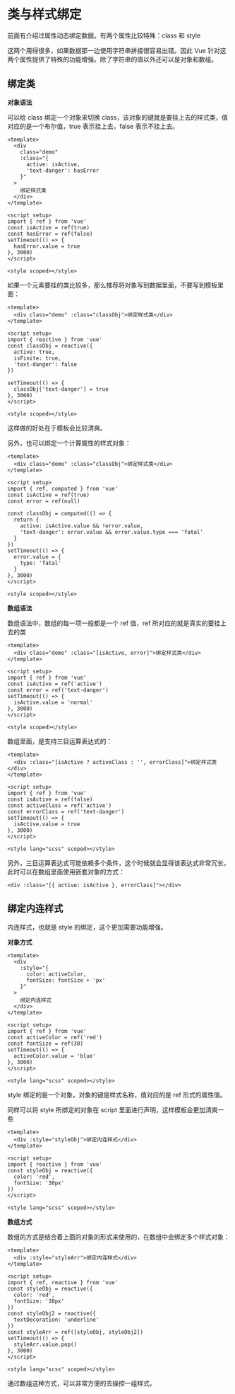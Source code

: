# 类与样式绑定

前面有介绍过属性动态绑定数据。有两个属性比较特殊：class 和 style

这两个用得很多，如果数据那一边使用字符串拼接很容易出错。因此 Vue 针对这两个属性提供了特殊的功能增强。除了字符串的值以外还可以是对象和数组。



## 绑定类

**对象语法**

可以给 class 绑定一个对象来切换 class，该对象的键就是要挂上去的样式类，值对应的是一个布尔值，true 表示挂上去，false 表示不挂上去。

```vue
<template>
  <div
    class="demo"
    :class="{
      active: isActive,
      'text-danger': hasError
    }"
  >
    绑定样式类
  </div>
</template>

<script setup>
import { ref } from 'vue'
const isActive = ref(true)
const hasError = ref(false)
setTimeout(() => {
  hasError.value = true
}, 3000)
</script>

<style scoped></style>
```



如果一个元素要挂的类比较多，那么推荐将对象写到数据里面，不要写到模板里面：

```vue
<template>
  <div class="demo" :class="classObj">绑定样式类</div>
</template>

<script setup>
import { reactive } from 'vue'
const classObj = reactive({
  active: true,
  isFinite: true,
  'text-danger': false
})

setTimeout(() => {
  classObj['text-danger'] = true
}, 3000)
</script>

<style scoped></style>
```

这样做的好处在于模板会比较清爽。



另外，也可以绑定一个计算属性的样式对象：

```vue
<template>
  <div class="demo" :class="classObj">绑定样式类</div>
</template>

<script setup>
import { ref, computed } from 'vue'
const isActive = ref(true)
const error = ref(null)

const classObj = computed(() => {
  return {
    active: isActive.value && !error.value,
    'text-danger': error.value && error.value.type === 'fatal'
  }
})
setTimeout(() => {
  error.value = {
    type: 'fatal'
  }
}, 3000)
</script>

<style scoped></style>
```



**数组语法**

数组语法中，数组的每一项一般都是一个 ref 值，ref 所对应的就是真实的要挂上去的类

```vue
<template>
  <div class="demo" :class="[isActive, error]">绑定样式类</div>
</template>

<script setup>
import { ref } from 'vue'
const isActive = ref('active')
const error = ref('text-danger')
setTimeout(() => {
  isActive.value = 'normal'
}, 3000)
</script>

<style scoped></style>
```

数组里面，是支持三目运算表达式的：

```vue
<template>
  <div :class="[isActive ? activeClass : '', errorClass]">绑定样式类</div>
</template>

<script setup>
import { ref } from 'vue'
const isActive = ref(false)
const activeClass = ref('active')
const errorClass = ref('text-danger')
setTimeout(() => {
  isActive.value = true
}, 3000)
</script>

<style lang="scss" scoped></style>

```

另外，三目运算表达式可能依赖多个条件，这个时候就会显得该表达式非常冗长，此时可以在数组里面使用嵌套对象的方式：

```vue
<div :class="[{ active: isActive }, errorClass]"></div>
```



## 绑定内连样式

内连样式，也就是 style 的绑定，这个更加需要功能增强。

**对象方式**

```vue
<template>
  <div
    :style="{
      color: activeColor,
      fontSize: fontSize + 'px'
    }"
  >
    绑定内连样式
  </div>
</template>

<script setup>
import { ref } from 'vue'
const activeColor = ref('red')
const fontSize = ref(30)
setTimeout(() => {
  activeColor.value = 'blue'
}, 3000)
</script>

<style lang="scss" scoped></style>
```

style 绑定的是一个对象，对象的键是样式名称，值对应的是 ref 形式的属性值。

同样可以将 style 所绑定的对象在 script 里面进行声明，这样模板会更加清爽一些

```vue
<template>
  <div :style="styleObj">绑定内连样式</div>
</template>

<script setup>
import { reactive } from 'vue'
const styleObj = reactive({
  color: 'red',
  fontSize: '30px'
})
</script>

<style lang="scss" scoped></style>
```



**数组方式**

数组的方式是结合着上面的对象的形式来使用的，在数组中会绑定多个样式对象：

```vue
<template>
  <div :style="styleArr">绑定内连样式</div>
</template>

<script setup>
import { ref, reactive } from 'vue'
const styleObj = reactive({
  color: 'red',
  fontSize: '30px'
})
const styleObj2 = reactive({
  textDecoration: 'underline'
})
const styleArr = ref([styleObj, styleObj2])
setTimeout(() => {
  styleArr.value.pop()
}, 3000)
</script>

<style lang="scss" scoped></style>
```

通过数组这种方式，可以非常方便的去操控一组样式。
